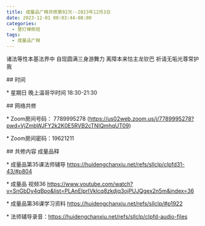 ```yaml
---
title: 成量品广释共修第92次--2023年12月3日
date: 2023-12-01 00:03:44-08:00
categories:
  - 慧灯禅修班
tags:
  - 成量品广释
---
```

诸法等性本基法界中 自现圆满三身游舞力 离障本来怙主龙钦巴 祈请无垢光尊常护我





\## 时间

\* 星期日 晚上温哥华时间 18:30-21:30

\## 网络共修

\* Zoom房间号码： 7789995278 (https://us02web.zoom.us/j/7789995278?pwd=VjZmbWJFY2k2K0E5RVB2cTNIQmhqUT09)

\* Zoom房间密码：19621211

\## 共修内容 成量品释







\* 成量品第35课法师辅导 https://huidengchanxiu.net/refs/sllclp/clpfd31-43/#p804

\* 成量品 视频36 https://www.youtube.com/watch?v=SnGbDy4qBpo&list=PLAnEIprIVklcq8zkdjq3ojPUJQgex2n5m&index=36

\* 成量品第36课学习资料 https://huidengchanxiu.net/refs/sllclp/#p1922





\* 法师辅导录音：https://huidengchanxiu.net/refs/sllclp/clpfd-audio-files